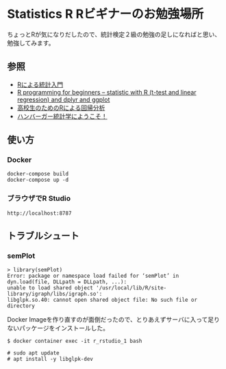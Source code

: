 # Statistics R Rビギナーのお勉強場所

ちょっとRが気になりだしたので、統計検定２級の勉強の足しになればと思い、勉強してみます。

## 参照

- [Rによる統計入門](https://htsuda.net/stats/)
- [R programming for beginners – statistic with R (t-test and linear regression) and dplyr and ggplot](https://www.youtube.com/watch?v=ANMuuq502rE)
- [高校生のためのRによる回帰分析](http://www.f.waseda.jp/takezawa/math/joho/regression.pdf)
- [ハンバーガー統計学にようこそ！](http://kogolab.chillout.jp/elearn/hamburger/index.html)

## 使い方

### Docker

    docker-compose build
    docker-compose up -d

### ブラウザでR Studio

    http://localhost:8787

## トラブルシュート

### semPlot

    > library(semPlot)
    Error: package or namespace load failed for ‘semPlot’ in dyn.load(file, DLLpath = DLLpath, ...):
    unable to load shared object '/usr/local/lib/R/site-library/igraph/libs/igraph.so':
    libglpk.so.40: cannot open shared object file: No such file or directory

Docker Imageを作り直すのが面倒だったので、とりあえずサーバに入って足りないパッケージをインストールした。

    $ docker container exec -it r_rstudio_1 bash

    # sudo apt update
    # apt install -y libglpk-dev
    